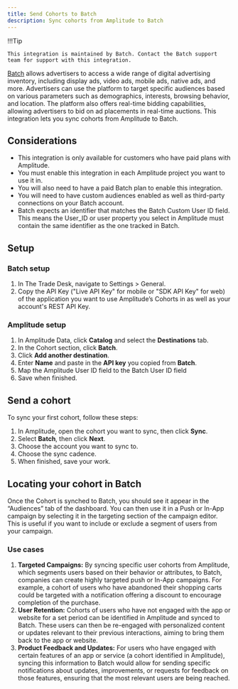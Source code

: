 ```yaml
---
title: Send Cohorts to Batch
description: Sync cohorts from Amplitude to Batch
---
```


!!!Tip

    This integration is maintained by Batch. Contact the Batch support team for support with this integration. 

[Batch](https://batch.com/) allows advertisers to access a wide range of digital advertising inventory, including display ads, video ads, mobile ads, native ads, and more. Advertisers can use the platform to target specific audiences based on various parameters such as demographics, interests, browsing behavior, and location. The platform also offers real-time bidding capabilities, allowing advertisers to bid on ad placements in real-time auctions. This integration lets you sync cohorts from Amplitude to Batch.  

## Considerations

- This integration is only available for customers who have paid plans with Amplitude.
- You must enable this integration in each Amplitude project you want to use it in.
- You will also need to have a paid Batch plan to enable this integration.
- You will need to have custom audiences enabled as well as third-party connections on your Batch account.
- Batch expects an identifier that matches the Batch Custom User ID field. This means the User_ID or user property you select in Amplitude must contain the same identifier as the one tracked in Batch.

## Setup

### Batch setup

1. In The Trade Desk, navigate to Settings > General.
2. Copy the API Key ("Live API Key" for mobile or "SDK API Key" for web) of the application you want to use Amplitude’s Cohorts in as well as your account's REST API Key.

### Amplitude setup

1. In Amplitude Data, click **Catalog** and select the **Destinations** tab.
2. In the Cohort section, click **Batch**.
3. Click **Add another destination**.
4. Enter **Name** and paste in the **API key** you copied from **Batch**.
5. Map the Amplitude User ID field to the Batch User ID field
6. Save when finished.

## Send a cohort

To sync your first cohort, follow these steps:

1. In Amplitude, open the cohort you want to sync, then click **Sync**.
2. Select **Batch**, then click **Next**.
3. Choose the account you want to sync to.
4. Choose the sync cadence.
5. When finished, save your work.

## Locating your cohort in Batch

Once the Cohort is synched to Batch, you should see it appear in the “Audiences” tab of the dashboard. You can then use it in a Push or In-App campaign by selecting it in the targeting section of the campaign editor. This is useful if you want to include or exclude a segment of users from your campaign.

### Use cases

1. **Targeted Campaigns:** By syncing specific user cohorts from Amplitude, which segments users based on their behavior or attributes, to Batch, companies can create highly targeted push  or In-App campaigns. For example, a cohort of users who have abandoned their shopping carts could be targeted with a notification offering a discount to encourage completion of the purchase.
2. **User Retention:** Cohorts of users who have not engaged with the app or website for a set period can be identified in Amplitude and synced to Batch. These users can then be re-engaged with personalized content or updates relevant to their previous interactions, aiming to bring them back to the app or website.
3. **Product Feedback and Updates:** For users who have engaged with certain features of an app or service (a cohort identified in Amplitude), syncing this information to Batch would allow for sending specific notifications about updates, improvements, or requests for feedback on those features, ensuring that the most relevant users are being reached.
